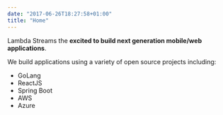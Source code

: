 ```yaml
---
date: "2017-06-26T18:27:58+01:00"
title: "Home"
---
```


Lambda Streams the **excited to build next generation mobile/web applications**.

We build applications using a variety of open source projects including:

* GoLang
* ReactJS
* Spring Boot
* AWS
* Azure
